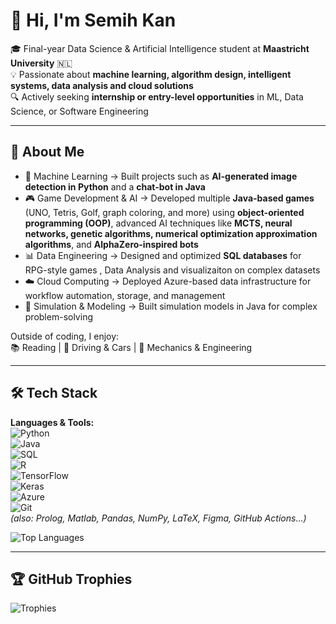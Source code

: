 # 👋 Hi, I'm Semih Kan  

🎓 Final-year Data Science & Artificial Intelligence student at **Maastricht University** 🇳🇱  
💡 Passionate about **machine learning, algorithm design, intelligent systems, data analysis and cloud solutions**  
🔍 Actively seeking **internship or entry-level opportunities** in ML, Data Science, or Software Engineering  

---

## 💫 About Me  
- 🧠 Machine Learning → Built projects such as **AI-generated image detection in Python** and a **chat-bot in Java**  
- 🎮 Game Development & AI → Developed multiple **Java-based games** (UNO, Tetris, Golf, graph coloring, and more) using **object-oriented programming (OOP)**, advanced AI techniques like **MCTS, neural networks, genetic algorithms, numerical optimization approximation algorithms**, and **AlphaZero-inspired bots**  
- 📊 Data Engineering → Designed and optimized **SQL databases** for RPG-style games , Data Analysis and visualizaiton on complex datasets
- ☁️ Cloud Computing → Deployed Azure-based data infrastructure for workflow automation, storage, and management
- 🚀 Simulation & Modeling → Built simulation models in Java for complex problem-solving  

Outside of coding, I enjoy:  
📚 Reading | 🚗 Driving & Cars | 🔧 Mechanics & Engineering  

---

## 🛠️ Tech Stack  
**Languages & Tools:**  
![Python](https://img.shields.io/badge/-Python-3776AB?logo=python&logoColor=white)  
![Java](https://img.shields.io/badge/-Java-007396?logo=java&logoColor=white)  
![SQL](https://img.shields.io/badge/-SQL-336791?logo=postgresql&logoColor=white)  
![R](https://img.shields.io/badge/-R-276DC3?logo=r&logoColor=white)  
![TensorFlow](https://img.shields.io/badge/-TensorFlow-FF6F00?logo=tensorflow&logoColor=white)  
![Keras](https://img.shields.io/badge/-Keras-D00000?logo=keras&logoColor=white)  
![Azure](https://img.shields.io/badge/-Azure-0078D4?logo=microsoft-azure&logoColor=white)  
![Git](https://img.shields.io/badge/-Git-F05032?logo=git&logoColor=white)  
*(also: Prolog, Matlab, Pandas, NumPy, LaTeX, Figma, GitHub Actions…)*  

![Top Languages](https://github-readme-stats.vercel.app/api/top-langs/?username=SemihKanUM&layout=compact&theme=tokyonight)  

---

## 🏆 GitHub Trophies  
![Trophies](https://github-profile-trophy.vercel.app/?username=SemihKanUM&theme=tokyonight&margin-w=10)  
